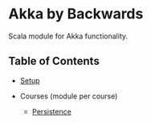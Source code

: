 # Akka by Backwards

Scala module for Akka functionality.

## Table of Contents

- [Setup](docs/setup.md)

- Courses (module per course)

  - [Persistence](courses/persistence/README.md)